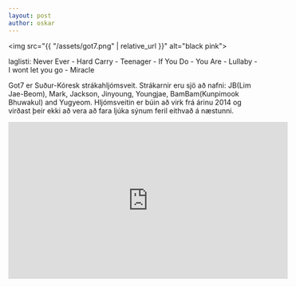 ```yaml
---
layout: post
author: oskar
---
```

<img src="{{ "/assets/got7.png" | relative_url }}" alt="black pink">

laglisti: Never Ever - Hard Carry - Teenager - If You Do - You Are - Lullaby - I wont let you go - Miracle

Got7 er Suður-Kóresk strákahljómsveit. Strákarnir eru sjö að nafni: JB(Lim Jae-Beom), Mark, Jackson, Jinyoung, Youngjae, BamBam(Kunpimook Bhuwakul) and Yugyeom. Hljómsveitin er búin að virk frá árinu 2014 og virðast þeir ekki að vera að fara ljúka sýnum feril eithvað á næstunni.
<iframe class="video" width="560" height="315" src="https://www.youtube.com/embed/IZ1t7CwfvEc" frameborder="0" allow="accelerometer; autoplay; encrypted-media; gyroscope; picture-in-picture" allowfullscreen></iframe>